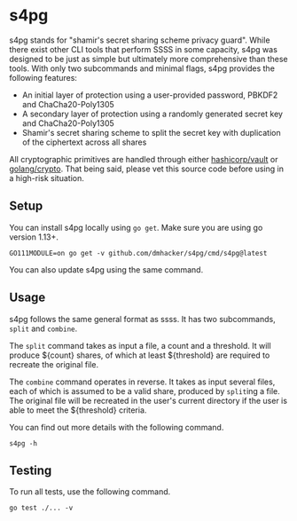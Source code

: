 # s4pg

s4pg stands for "shamir's secret sharing scheme privacy guard". While there
exist other CLI tools that perform SSSS in some capacity, s4pg was designed
to be just as simple but ultimately more comprehensive than these tools. With only 
two subcommands and minimal flags, s4pg provides the following features:

* An initial layer of protection using a user-provided password, PBKDF2 and ChaCha20-Poly1305
* A secondary layer of protection using a randomly generated secret key and ChaCha20-Poly1305
* Shamir's secret sharing scheme to split the secret key with duplication of the ciphertext across all shares

All cryptographic primitives are handled through either 
[hashicorp/vault](https://pkg.go.dev/github.com/hashicorp/vault) 
or [golang/crypto](https://pkg.go.dev/golang.org/x/crypto). That being said, please vet this
source code before using in a high-risk situation.

## Setup

You can install s4pg locally using `go get`. Make sure you are using go version 1.13+.

```
GO111MODULE=on go get -v github.com/dmhacker/s4pg/cmd/s4pg@latest
```

You can also update s4pg using the same command.

## Usage

s4pg follows the same general format as ssss. It has two subcommands, `split` and `combine`.

The `split` command takes as input a file, a count and a threshold. It will produce
${count} shares, of which at least ${threshold} are required to recreate the original file.

The `combine` command operates in reverse. It takes as input several files, each of which
is assumed to be a valid share, produced by `split`ing a file. The original file will be
recreated in the user's current directory if the user is able to meet the ${threshold} criteria.

You can find out more details with the following command.

```
s4pg -h
```

## Testing

To run all tests, use the following command.

```
go test ./... -v
```
